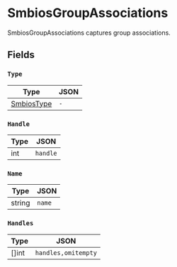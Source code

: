 # SmbiosGroupAssociations

SmbiosGroupAssociations captures group associations.


## Fields


### `Type`



| Type | JSON |
| ---- | -----------|
| [SmbiosType](smbios_type.md) | `-` |

### `Handle`



| Type | JSON |
| ---- | -----------|
| int | `handle` |

### `Name`



| Type | JSON |
| ---- | -----------|
| string | `name` |

### `Handles`



| Type | JSON |
| ---- | -----------|
| []int | `handles,omitempty` |
